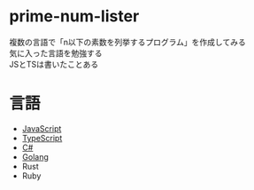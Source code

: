 # prime-num-lister
複数の言語で「n以下の素数を列挙するプログラム」を作成してみる  
気に入った言語を勉強する  
JSとTSは書いたことある

# 言語
- [JavaScript](./main-js.js)
- [TypeScript](./main-ts.ts)
- [C#](./main-cs.cs)
- [Golang](./main-go.go)
- Rust
- Ruby